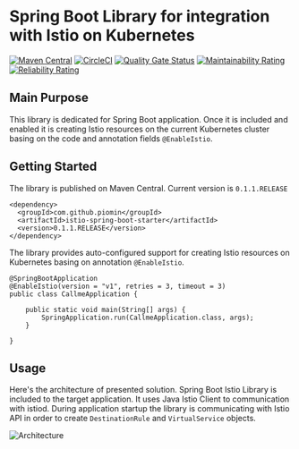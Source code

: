 # Spring Boot Library for integration with Istio on Kubernetes

[![Maven Central](https://maven-badges.herokuapp.com/maven-central/com.github.piomin/istio-spring-boot-starter/badge.svg)](https://maven-badges.herokuapp.com/maven-central/com.github.piomin/istio-spring-boot-starter)
[![CircleCI](https://circleci.com/gh/piomin/spring-boot-logging.svg?style=shield)](https://circleci.com/gh/piomin/spring-boot-istio)
[![Quality Gate Status](https://sonarcloud.io/api/project_badges/measure?project=piomin_spring-boot-istio&metric=alert_status)](https://sonarcloud.io/dashboard?id=piomin_spring-boot-istio)
[![Maintainability Rating](https://sonarcloud.io/api/project_badges/measure?project=piomin_spring-boot-istio&metric=sqale_rating)](https://sonarcloud.io/dashboard?id=piomin_spring-boot-istio)
[![Reliability Rating](https://sonarcloud.io/api/project_badges/measure?project=piomin_spring-boot-istio&metric=reliability_rating)](https://sonarcloud.io/dashboard?id=piomin_spring-boot-istio)

## Main Purpose

This library is dedicated for Spring Boot application. Once it is included and enabled it is creating Istio resources on the current Kubernetes cluster basing on the code and annotation fields `@EnableIstio`.

## Getting Started

The library is published on Maven Central. Current version is `0.1.1.RELEASE`
```
<dependency>
  <groupId>com.github.piomin</groupId>
  <artifactId>istio-spring-boot-starter</artifactId>
  <version>0.1.1.RELEASE</version>
</dependency>
```

The library provides auto-configured support for creating Istio resources on Kubernetes basing on annotation `@EnableIstio`.
```
@SpringBootApplication
@EnableIstio(version = "v1", retries = 3, timeout = 3)
public class CallmeApplication {

	public static void main(String[] args) {
		SpringApplication.run(CallmeApplication.class, args);
	}
	
}
```

## Usage

Here's the architecture of presented solution. Spring Boot Istio Library is included to the target application. It uses Java Istio Client to communication with istiod. During application startup the library is communicating with Istio API in order to create `DestinationRule` and `VirtualService` objects.

<img src="https://piotrminkowski.files.wordpress.com/2020/06/spring-boot-istio-arch-2.png" title="Architecture"><br/>